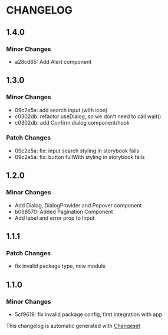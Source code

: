 # CHANGELOG

## 1.4.0

### Minor Changes

- a28cd65: Add Alert component

## 1.3.0

### Minor Changes

- 09c2e5a: add search input (with icon)
- c0302db: refactor useDialog, so we don't need to call wait()
- c0302db: add Confirm dialog component/hook

### Patch Changes

- 09c2e5a: fix: input search styling in storybook fails
- 09c2e5a: fix: button fullWith styling in storybook fails

## 1.2.0

### Minor Changes

- Add Dialog, DialogProvider and Popover component
- b098570: Added Pagination Component
- Add label and error prop to Input

## 1.1.1

### Patch Changes

- fix invalid package type, now module

## 1.1.0

### Minor Changes

- 5cf9619: fix invalid package config, first integration with app

This changelog is automatic generated with [Changeset](https://github.com/changesets/changesets)
